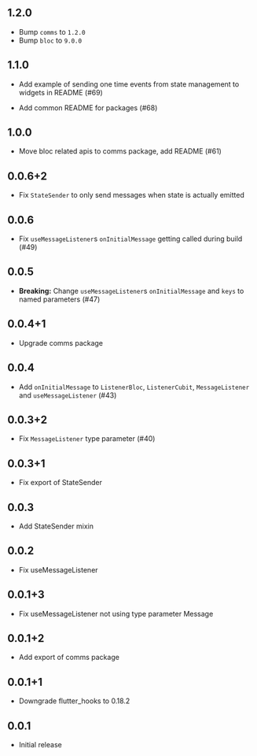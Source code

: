 ## 1.2.0

- Bump `comms` to `1.2.0`
- Bump `bloc` to `9.0.0`

## 1.1.0

- Add example of sending one time events from state management to widgets in README (#69)

- Add common README for packages (#68)

## 1.0.0

- Move bloc related apis to comms package, add README (#61)

## 0.0.6+2

- Fix `StateSender` to only send messages when state is actually emitted

## 0.0.6

- Fix `useMessageListener`s `onInitialMessage` getting called during build (#49)

## 0.0.5

- **Breaking:** Change `useMessageListener`s `onInitialMessage` and `keys` to named parameters (#47)

## 0.0.4+1

- Upgrade comms package

## 0.0.4

- Add `onInitialMessage` to `ListenerBloc`, `ListenerCubit`, `MessageListener` and `useMessageListener` (#43)

## 0.0.3+2

- Fix `MessageListener` type parameter (#40)

## 0.0.3+1

- Fix export of StateSender

## 0.0.3

- Add StateSender mixin

## 0.0.2

- Fix useMessageListener

## 0.0.1+3

- Fix useMessageListener not using type parameter Message

## 0.0.1+2

- Add export of comms package

## 0.0.1+1

- Downgrade flutter_hooks to 0.18.2

## 0.0.1

- Initial release
